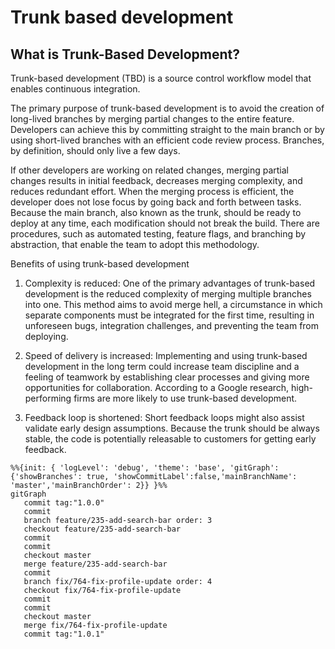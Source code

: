 # Trunk based development


## What is Trunk-Based Development?
Trunk-based development (TBD) is a source control workflow model that enables continuous integration.

The primary purpose of trunk-based development is to avoid the creation of long-lived branches by merging partial changes to the entire feature. Developers can achieve this by committing straight to the main branch or by using short-lived branches with an efficient code review process. Branches, by definition, should only live a few days.

If other developers are working on related changes, merging partial changes results in initial feedback, decreases merging complexity, and reduces redundant effort. When the merging process is efficient, the developer does not lose focus by going back and forth between tasks. Because the main branch, also known as the trunk, should be ready to deploy at any time, each modification should not break the build. There are procedures, such as automated testing, feature flags, and branching by abstraction, that enable the team to adopt this methodology.

Benefits of using trunk-based development
1. Complexity is reduced: One of the primary advantages of trunk-based development is the reduced complexity of merging multiple branches into one. This method aims to avoid merge hell, a circumstance in which separate components must be integrated for the first time, resulting in unforeseen bugs, integration challenges, and preventing the team from deploying.

2. Speed of delivery is increased: Implementing and using trunk-based development in the long term could increase team discipline and a feeling of teamwork by establishing clear processes and giving more opportunities for collaboration. According to a Google research, high-performing firms are more likely to use trunk-based development.

3. Feedback loop is shortened: Short feedback loops might also assist validate early design assumptions. Because the trunk should be always stable, the code is potentially releasable to customers for getting early feedback.


```mermaid
%%{init: { 'logLevel': 'debug', 'theme': 'base', 'gitGraph': {'showBranches': true, 'showCommitLabel':false,'mainBranchName': 'master','mainBranchOrder': 2}} }%%
gitGraph
   commit tag:"1.0.0"
   commit
   branch feature/235-add-search-bar order: 3
   checkout feature/235-add-search-bar
   commit
   commit
   checkout master
   merge feature/235-add-search-bar
   commit
   branch fix/764-fix-profile-update order: 4
   checkout fix/764-fix-profile-update
   commit
   commit
   checkout master
   merge fix/764-fix-profile-update
   commit tag:"1.0.1"
```
